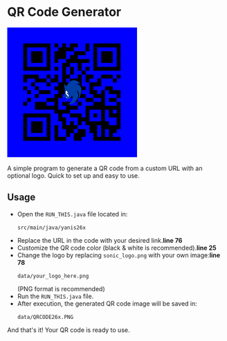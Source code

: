 # QR Code Generator

![QR Code](./ScreenShot/QRCODE26x.PNG)

A simple program to generate a QR code from a custom URL with an optional logo. Quick to set up and easy to use.

## Usage

- Open the `RUN_THIS.java` file located in:
  ```
  src/main/java/yanis26x
  ```
- Replace the URL in the code with your desired link.**line 76**
- Customize the QR code color (black & white is recommended).**line 25**
- Change the logo by replacing `sonic_logo.png` with your own image:**line 78**
  ```
  data/your_logo_here.png
  ```
  (PNG format is recommended)
- Run the `RUN_THIS.java` file.
- After execution, the generated QR code image will be saved in:
  ```
  data/QRCODE26x.PNG
  ```

And that's it! Your QR code is ready to use.

